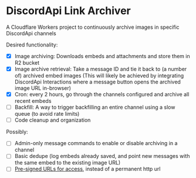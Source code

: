 # DiscordApi Link Archiver

A Cloudflare Workers project to continuously archive images in specific DiscordApi channels

Desired functionality:

- [X] Image archiving: Downloads embeds and attachments and store them in R2 bucket
- [X] Image archive retrieval: Take a message ID and tie it back to (a number of) archived embed images (This will likely be achieved by integrating DiscordApi Interactions where a message button opens the archived image URL in-browser)
- [X] Cron: every 2 hours, go through the channels configured and archive all recent embeds
- [ ] Backfill: A way to trigger backfilling an entire channel using a slow queue (to avoid rate limits)
- [ ] Code cleanup and organization

Possibly:

- [ ] Admin-only message commands to enable or disable archiving in a channel
- [ ] Basic dedupe (log embeds already saved, and point new messages with the same embed to the existing image URL)
- [ ] [Pre-signed URLs for access](https://developers.cloudflare.com/r2/api/s3/presigned-urls/), instead of a permanent http url
